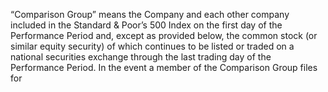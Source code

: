 “Comparison  Group”  means  the  Company  and  each  other  company  included  in  the
Standard & Poor’s 500 Index on the first day of the Performance Period and, except as
provided  below,  the  common  stock  (or  similar  equity  security)  of  which  continues  to  be
listed  or  traded  on  a  national  securities  exchange  through  the  last  trading  day  of  the
Performance  Period.  In  the  event  a  member  of  the  Comparison  Group  files  for